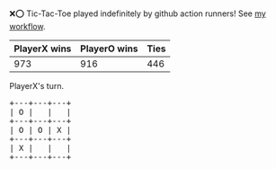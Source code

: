 :x::o: Tic-Tac-Toe played indefinitely by github action runners! See [my workflow](.github/workflows/play.yaml).

|PlayerX wins|PlayerO wins|Ties|
|-|-|-|
|973|916|446|

PlayerX's turn.

<pre>
+---+---+---+
| O |   |   |
+---+---+---+
| O | O | X |
+---+---+---+
| X |   |   |
+---+---+---+
</pre>